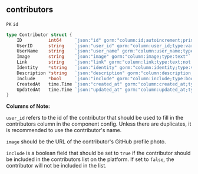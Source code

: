 ## contributors

`PK` `id`

```go
type Contributor struct {
	ID          int64     `json:"id" gorm:"column:id;autoincrement;primaryKey"`
	UserID      string    `json:"user_id" gorm:"column:user_id;type:varchar;not null"`
	UserName    string    `json:"user_name" gorm:"column:user_name;type:varchar;not null"`
	Image       string    `json:"image" gorm:"column:image;type:text"`
	Link        string    `json:"link" gorm:"column:link;type:text;not null"`
	Identity    *string   `json:"identity" gorm:"column:identity;type:varchar"`
	Description *string   `json:"description" gorm:"column:description;type:text"`
	Include     *bool     `json:"include" gorm:"column:include;type:boolean;default:false;not null"`
	CreatedAt   time.Time `json:"created_at" gorm:"column:created_at;type:timestamp with time zone;not null"`
	UpdatedAt   time.Time `json:"updated_at" gorm:"column:updated_at;type:timestamp with time zone;not null"`
}

```

**Columns of Note:**

`user_id` refers to the id of the contributor that should be used to fill in the contributors column in the component config. Unless there are duplicates, it is recommended to use the contributor's name.

`image` should be the URL of the contributor's GitHub profile photo.

`include` is a boolean field that should be set to `true` if the contributor should be included in the contributors list on the platform. If set to `false`, the contributor will not be included in the list.
